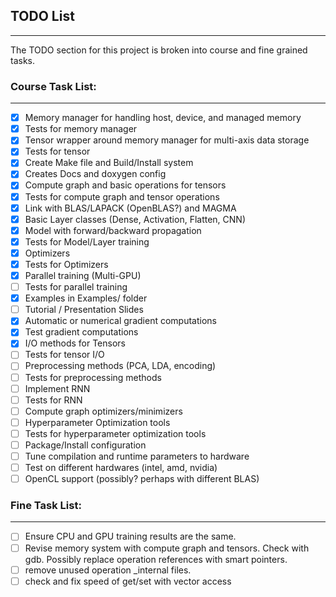 ## TODO List
-------------

The TODO section for this project is broken into course and fine grained tasks.

### Course Task List:
-----------------------------------
- [x] Memory manager for handling host, device, and managed memory
- [x] Tests for memory manager
- [x] Tensor wrapper around memory manager for multi-axis data storage
- [x] Tests for tensor 
- [x] Create Make file and Build/Install system
- [x] Creates Docs and doxygen config
- [x] Compute graph and basic operations for tensors
- [x] Tests for compute graph and tensor operations
- [x] Link with BLAS/LAPACK (OpenBLAS?) and MAGMA
- [x] Basic Layer classes (Dense, Activation, Flatten, CNN)
- [x] Model with forward/backward propagation
- [x] Tests for Model/Layer training
- [x] Optimizers
- [x] Tests for Optimizers
- [x] Parallel training (Multi-GPU)
- [ ] Tests for parallel training
- [x] Examples in Examples/ folder
- [ ] Tutorial / Presentation Slides
- [x] Automatic or numerical gradient computations
- [x] Test gradient computations
- [x] I/O methods for Tensors
- [ ] Tests for tensor I/O
- [ ] Preprocessing methods (PCA, LDA, encoding)
- [ ] Tests for preprocessing methods
- [ ] Implement RNN
- [ ] Tests for RNN
- [ ] Compute graph optimizers/minimizers
- [ ] Hyperparameter Optimization tools
- [ ] Tests for hyperparameter optimization tools
- [ ] Package/Install configuration
- [ ] Tune compilation and runtime parameters to hardware
- [ ] Test on different hardwares (intel, amd, nvidia)
- [ ] OpenCL support (possibly? perhaps with different BLAS)

### Fine Task List:
-----------------------------------
- [ ] Ensure CPU and GPU training results are the same.
- [ ] Revise memory system with compute graph and tensors. Check with gdb. Possibly replace operation references with smart pointers.
- [ ] remove unused operation _internal files.
- [ ] check and fix speed of get/set with vector access
